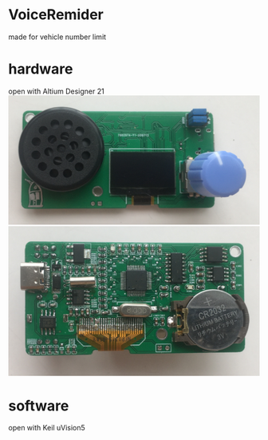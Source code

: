 # VoiceRemider
made for vehicle number limit

# hardware
open with Altium Designer 21
![PCB picture](/Hardware/pic/正面小.jpg)
![PCB picture](/Hardware/pic/背面小.jpg)
# software 
open with Keil uVision5
